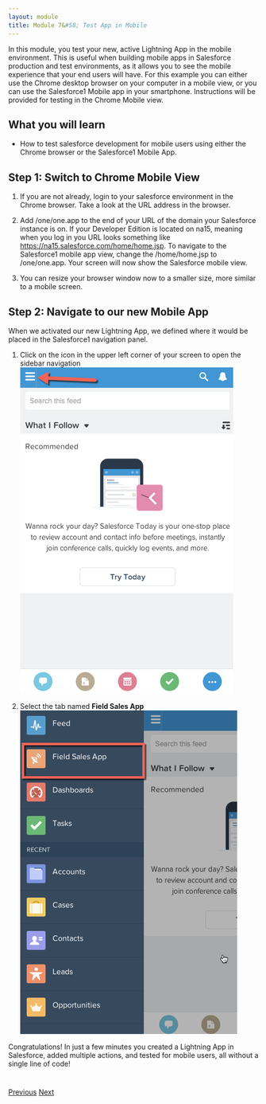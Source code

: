 ```yaml
---
layout: module
title: Module 7&#58; Test App in Mobile 
---
```


In this module, you test your new, active Lightning App in the mobile environment. This is useful when building mobile apps in Salesforce production and test environments, as it allows you to see the mobile experience that your end users will have. For this example you can either use the Chrome desktop browser on your computer in a mobile view, or you can use the Salesforce1 Mobile app in your smartphone. Instructions will be provided for testing in the Chrome Mobile view. 

## What you will learn
- How to test salesforce development for mobile users using either the Chrome browser or the Salesforce1 Mobile App. 


## Step 1: Switch to Chrome Mobile View

1. If you are not already, login to your salesforce environment in the Chrome browser. Take a look at the URL address in the browser. 
2. Add /one/one.app to the end of your URL of the domain your Salesforce instance is on. If your Developer Edition is located on na15, meaning when you log in you URL looks something like https://na15.salesforce.com/home/home.jsp. To navigate to the Salesforce1 mobile app view, change the /home/home.jsp to /one/one.app. 
Your screen will now show the Salesforce mobile view. 

3. You can resize your browser window now to a smaller size, more similar to a mobile screen. 


## Step 2: Navigate to our new Mobile App 
When we activated our new Lightning App, we defined where it would be placed in the Salesforce1 navigation panel. 
1. Click on the icon in the upper left corner of your screen to open the sidebar navigation 
![](images/mobile1.png)


2. Select the tab named **Field Sales App**
![](images/mobile2.png)










Congratulations! In just a few minutes you created a Lightning App in Salesforce, added multiple actions, and tested for mobile users, all without a single line of code!





<div class="row" style="margin-top:40px;">
<div class="col-sm-12">
<a href="create-searchbar-component.html" class="btn btn-default"><i class="glyphicon glyphicon-chevron-left"></i> Previous</a>
<a href="next.html" class="btn btn-default pull-right">Next <i class="glyphicon glyphicon-chevron-right"></i></a>
</div>
</div>
